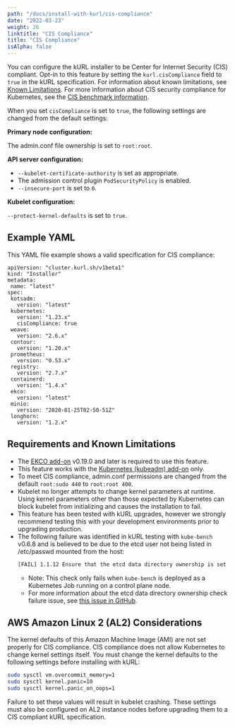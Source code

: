 ```yaml
---
path: "/docs/install-with-kurl/cis-compliance"
date: "2022-03-23"
weight: 26
linktitle: "CIS Compliance"
title: "CIS Compliance"
isAlpha: false
---
```

You can configure the kURL installer to be Center for Internet Security (CIS) compliant. Opt-in to this feature by setting the `kurl.cisCompliance` field to `true` in the kURL specification. For information about known limitations, see [Known Limitations](#known-limitations). For more information about CIS security compliance for Kubernetes, see the [CIS benchmark information](https://www.cisecurity.org/benchmark/kubernetes).

When you set `cisCompliance` is set to `true`, the following settings are changed from the default settings:

**Primary node configuration:**

The admin.conf file ownership is set to `root:root`.

**API server configuration:**

* `--kubelet-certificate-authority` is set as appropriate.
* The admission control plugin `PodSecurityPolicy` is enabled.
* `--insecure-port` is set to `0`.

**Kubelet configuration:**

`--protect-kernel-defaults` is set to `true`.

## Example YAML

This YAML file example shows a valid specification for CIS compliance:

```
apiVersion: "cluster.kurl.sh/v1beta1"
kind: "Installer"
metadata:
 name: "latest"
spec:
 kotsadm:
   version: "latest"
 kubernetes:
   version: "1.23.x"
   cisCompliance: true
 weave:
   version: "2.6.x"
 contour:
   version: "1.20.x"
 prometheus:
   version: "0.53.x"
 registry:
   version: "2.7.x"
 containerd:
   version: "1.4.x"
 ekco:
   version: "latest"
 minio:
   version: "2020-01-25T02-50-51Z"
 longhorn:
   version: "1.2.x"

```

## Requirements and Known Limitations

* The [EKCO add-on](/docs/add-ons/ekco) v0.19.0 and later is required to use this feature.
* This feature works with the [Kubernetes (kubeadm) add-on](https://kurl.sh/docs/add-ons/kubernetes) only.
* To meet CIS compliance, admin.conf permissions are changed from the default `root:sudo 440` to `root:root 400`.
* Kubelet no longer attempts to change kernel parameters at runtime. Using kernel parameters other than those expected by Kubernetes can block kubelet from initializing and causes the installation to fail.
* This feature has been tested with kURL upgrades, however we strongly recommend testing this with your development environments prior to upgrading production.
* The following failure was identified in kURL testing with `kube-bench` v0.6.8 and is believed to be due to the etcd user not being listed in /etc/passwd mounted from the host:
    ```bash
    [FAIL] 1.1.12 Ensure that the etcd data directory ownership is set to etcd:etcd (Automated)
    ```
    * Note: This check only fails when `kube-bench` is deployed as a Kubernetes Job running on a control plane node.
    * For more information about the etcd data directory ownership check failure issue, see [this issue in GitHub](https://github.com/aquasecurity/kube-bench/issues/1221).

## AWS Amazon Linux 2 (AL2) Considerations
The kernel defaults of this Amazon Machine Image (AMI) are not set properly for CIS compliance. CIS compliance does not allow Kubernetes to change kernel settings itself. You must change the kernel defaults to the following settings before installing with kURL:

``` bash
sudo sysctl vm.overcommit_memory=1
sudo sysctl kernel.panic=10
sudo sysctl kernel.panic_on_oops=1
```

Failure to set these values will result in kubelet crashing.
These settings must also be configured on AL2 instance nodes before upgrading them to a CIS compliant kURL specification.
